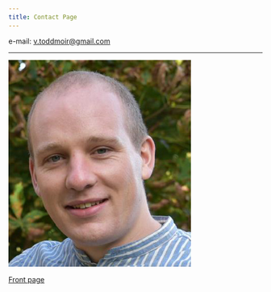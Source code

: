 ```yaml
---
title: Contact Page
--- 
```


e-mail: v.toddmoir@gmail.com

---
![](../figs/avatar.jpg)

[Front page](../../#tophome)